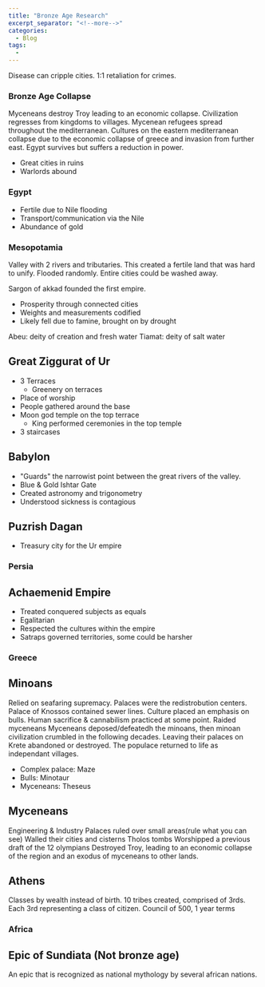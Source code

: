 ```yaml
---
title: "Bronze Age Research"
excerpt_separator: "<!--more-->"
categories: 
  - Blog
tags:
  - 
---
```


Disease can cripple cities.
1:1 retaliation for crimes.

### Bronze Age Collapse
Myceneans destroy Troy leading to an economic collapse. Civilization regresses from kingdoms to villages.
Mycenean refugees spread throughout the mediterranean. Cultures on the eastern mediterranean collapse due to the economic collapse of greece and invasion from further east. Egypt survives but suffers a reduction in power.
  - Great cities in ruins
  - Warlords abound

### Egypt
  - Fertile due to Nile flooding
  - Transport/communication via the Nile
  - Abundance of gold

### Mesopotamia
Valley with 2 rivers and tributaries. This created a fertile land that was hard to unify.
Flooded randomly. Entire cities could be washed away.

Sargon of akkad founded the first empire.
  - Prosperity through connected cities
  - Weights and measurements codified
  - Likely fell due to famine, brought on by drought

Abeu: deity of creation and fresh water
Tiamat: deity of salt water

## Great Ziggurat of Ur
  - 3 Terraces
    - Greenery on terraces
  - Place of worship
  - People gathered around the base
  - Moon god temple on the top terrace
    - King performed ceremonies in the top temple
  - 3 staircases

## Babylon
  - "Guards" the narrowist point between the great rivers of the valley.
  - Blue & Gold Ishtar Gate
  - Created astronomy and trigonometry
  - Understood sickness is contagious

## Puzrish Dagan
  - Treasury city for the Ur empire

### Persia
## Achaemenid Empire
  - Treated conquered subjects as equals
  - Egalitarian
  - Respected the cultures within the empire
  - Satraps governed territories, some could be harsher

### Greece

## Minoans
Relied on seafaring supremacy.
Palaces were the redistrobution centers.
Palace of Knossos contained sewer lines.
Culture placed an emphasis on bulls.
Human sacrifice & cannabilism practiced at some point.
Raided myceneans
Myceneans deposed/defeatedh the minoans, then minoan civilization crumbled in the following decades. Leaving their palaces on Krete abandoned or destroyed. The populace returned to life as independant villages.

  - Complex palace: Maze
  - Bulls: Minotaur
  - Myceneans: Theseus

## Myceneans
Engineering & Industry
Palaces ruled over small areas(rule what you can see)
Walled their cities and cisterns
Tholos tombs
Worshipped a previous draft of the 12 olympians
Destroyed Troy, leading to an economic collapse of the region and an exodus of myceneans to other lands.

## Athens
Classes by wealth instead of birth.
10 tribes created, comprised of 3rds. Each 3rd representing a class of citizen.
Council of 500, 1 year terms

### Africa

## Epic of Sundiata (Not bronze age)
An epic that is recognized as national mythology by several african nations.
